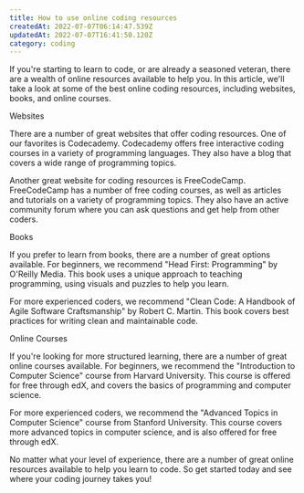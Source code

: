 ```yaml
---
title: How to use online coding resources
createdAt: 2022-07-07T06:14:47.539Z
updatedAt: 2022-07-07T16:41:50.120Z
category: coding
---
```


If you're starting to learn to code, or are already a seasoned veteran, there are a wealth of online resources available to help you. In this article, we'll take a look at some of the best online coding resources, including websites, books, and online courses.

Websites

There are a number of great websites that offer coding resources. One of our favorites is Codecademy. Codecademy offers free interactive coding courses in a variety of programming languages. They also have a blog that covers a wide range of programming topics.

Another great website for coding resources is FreeCodeCamp. FreeCodeCamp has a number of free coding courses, as well as articles and tutorials on a variety of programming topics. They also have an active community forum where you can ask questions and get help from other coders.

Books

If you prefer to learn from books, there are a number of great options available. For beginners, we recommend "Head First: Programming" by O'Reilly Media. This book uses a unique approach to teaching programming, using visuals and puzzles to help you learn.

For more experienced coders, we recommend "Clean Code: A Handbook of Agile Software Craftsmanship" by Robert C. Martin. This book covers best practices for writing clean and maintainable code.

Online Courses

If you're looking for more structured learning, there are a number of great online courses available. For beginners, we recommend the "Introduction to Computer Science" course from Harvard University. This course is offered for free through edX, and covers the basics of programming and computer science.

For more experienced coders, we recommend the "Advanced Topics in Computer Science" course from Stanford University. This course covers more advanced topics in computer science, and is also offered for free through edX.

No matter what your level of experience, there are a number of great online resources available to help you learn to code. So get started today and see where your coding journey takes you!
